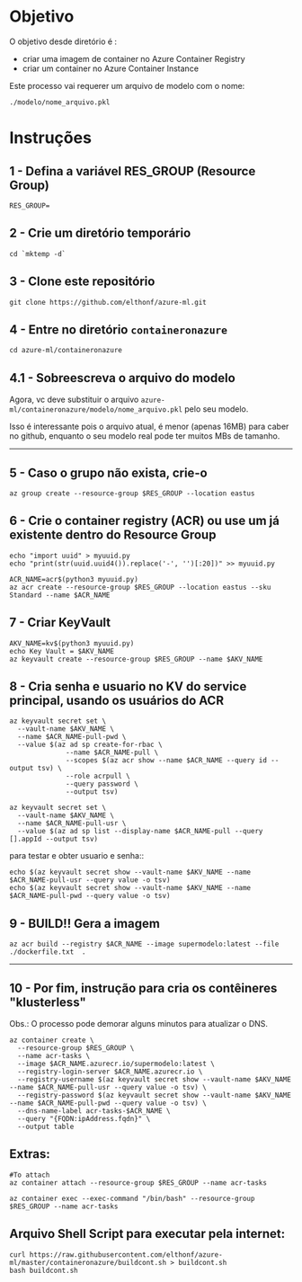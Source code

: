 # Objetivo

O objetivo desde diretório é :
- criar uma imagem de container no Azure Container Registry
- criar um container no Azure Container Instance

Este processo vai requerer um arquivo de modelo com o nome:
```
./modelo/nome_arquivo.pkl
``` 

# Instruções

## 1 - Defina a variável RES_GROUP (Resource Group)
```
RES_GROUP=
```

## 2 - Crie um diretório temporário
```
cd `mktemp -d`
```

## 3 - Clone este repositório
```
git clone https://github.com/elthonf/azure-ml.git
```

## 4 - Entre no diretório `containeronazure`
```
cd azure-ml/containeronazure
```

## 4.1 - Sobreescreva o arquivo do modelo
Agora, vc deve substituir o arquivo `azure-ml/containeronazure/modelo/nome_arquivo.pkl` pelo seu modelo.

Isso é interessante pois o arquivo atual, é menor (apenas 16MB) para caber no github, enquanto o seu modelo real pode ter muitos MBs de tamanho.


<hr />



## 5 - Caso o grupo não exista, crie-o
```
az group create --resource-group $RES_GROUP --location eastus
```

## 6 - Crie o container registry (ACR) ou use um já existente dentro do Resource Group
```
echo "import uuid" > myuuid.py
echo "print(str(uuid.uuid4()).replace('-', '')[:20])" >> myuuid.py
```
```
ACR_NAME=acr$(python3 myuuid.py)
az acr create --resource-group $RES_GROUP --location eastus --sku Standard --name $ACR_NAME
```


## 7 - Criar KeyVault
```
AKV_NAME=kv$(python3 myuuid.py)
echo Key Vault = $AKV_NAME
az keyvault create --resource-group $RES_GROUP --name $AKV_NAME
```

## 8 - Cria senha e usuario no KV do service principal, usando os usuários do ACR
```
az keyvault secret set \
  --vault-name $AKV_NAME \
  --name $ACR_NAME-pull-pwd \
  --value $(az ad sp create-for-rbac \
              --name $ACR_NAME-pull \
              --scopes $(az acr show --name $ACR_NAME --query id --output tsv) \
              --role acrpull \
              --query password \
              --output tsv)

az keyvault secret set \
  --vault-name $AKV_NAME \
  --name $ACR_NAME-pull-usr \
  --value $(az ad sp list --display-name $ACR_NAME-pull --query [].appId --output tsv)
``` 

para testar e obter usuario e senha::

```
echo $(az keyvault secret show --vault-name $AKV_NAME --name $ACR_NAME-pull-usr --query value -o tsv)
echo $(az keyvault secret show --vault-name $AKV_NAME --name $ACR_NAME-pull-pwd --query value -o tsv)
```

## 9 - BUILD!! Gera a imagem
```
az acr build --registry $ACR_NAME --image supermodelo:latest --file ./dockerfile.txt  .
```

<hr />


## 10 - Por fim, instrução para cria os contêineres "klusterless"
Obs.: O processo pode demorar alguns minutos para atualizar o DNS.
```
az container create \
  --resource-group $RES_GROUP \
  --name acr-tasks \
  --image $ACR_NAME.azurecr.io/supermodelo:latest \
  --registry-login-server $ACR_NAME.azurecr.io \
  --registry-username $(az keyvault secret show --vault-name $AKV_NAME --name $ACR_NAME-pull-usr --query value -o tsv) \
  --registry-password $(az keyvault secret show --vault-name $AKV_NAME --name $ACR_NAME-pull-pwd --query value -o tsv) \
  --dns-name-label acr-tasks-$ACR_NAME \
  --query "{FQDN:ipAddress.fqdn}" \
  --output table
```


## Extras:

```
#To attach
az container attach --resource-group $RES_GROUP --name acr-tasks

az container exec --exec-command "/bin/bash" --resource-group $RES_GROUP --name acr-tasks
```

## Arquivo Shell Script para executar pela internet:

```
curl https://raw.githubusercontent.com/elthonf/azure-ml/master/containeronazure/buildcont.sh > buildcont.sh
bash buildcont.sh

```